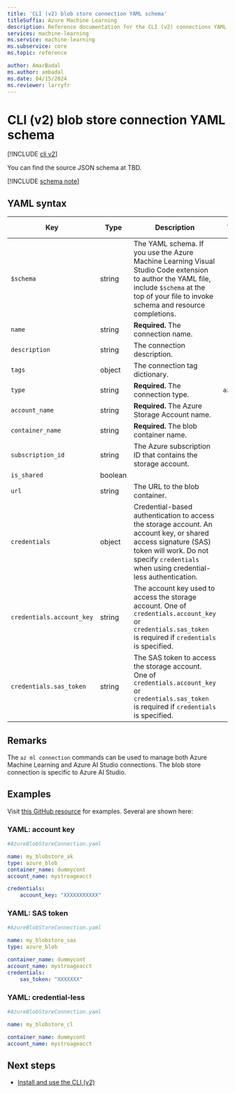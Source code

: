 ```yaml
---
title: 'CLI (v2) blob store connection YAML schema'
titleSuffix: Azure Machine Learning
description: Reference documentation for the CLI (v2) connections YAML schema.
services: machine-learning
ms.service: machine-learning
ms.subservice: core
ms.topic: reference

author: AmarBadal
ms.author: ambadal
ms.date: 04/15/2024
ms.reviewer: larryfr
---
```


# CLI (v2) blob store connection YAML schema

[!INCLUDE [cli v2](includes/machine-learning-cli-v2.md)]

You can find the source JSON schema at TBD.

[!INCLUDE [schema note](includes/machine-learning-preview-old-json-schema-note.md)]

## YAML syntax

| Key | Type | Description | Allowed values | Default value |
| --- | ---- | ----------- | -------------- | ------------- |
| `$schema` | string | The YAML schema. If you use the Azure Machine Learning Visual Studio Code extension to author the YAML file, include `$schema` at the top of your file to invoke schema and resource completions. | | |
| `name` | string | **Required.** The connection name. | | |
| `description` | string | The connection description. | | |
| `tags` | object | The connection tag dictionary. | | |
| `type` | string | **Required.** The connection type. | `azure_blob` | `azure_blob` |
| `account_name` | string | **Required.** The Azure Storage Account name. | | |
| `container_name` | string | **Required.** The blob container name. | | |
| `subscription_id` | string | The Azure subscription ID that contains the storage account. | | |
| `is_shared` | boolean | | | `true` |
| `url` | string | The URL to the blob container. | | |
| `credentials` | object | Credential-based authentication to access the storage account. An account key, or shared access signature (SAS) token will work. Do not specify `credentials` when using credential-less authentication. | | |
| `credentials.account_key` | string | The account key used to access the storage account. One of `credentials.account_key` or `credentials.sas_token` is required if `credentials` is specified. | | |
| `credentials.sas_token` | string | The SAS token to access the storage account. One of `credentials.account_key` or `credentials.sas_token` is required if `credentials` is specified. | | |

## Remarks

The `az ml connection` commands can be used to manage both Azure Machine Learning and Azure AI Studio connections. The blob store connection is specific to Azure AI Studio.

## Examples

Visit [this GitHub resource]() for examples. Several are shown here:

### YAML: account key

```yml
#AzureBlobStoreConnection.yaml

name: my_blobstore_ak
type: azure_blob
container_name: dummycont
account_name: mystroageacct

credentials:
    account_key: "XXXXXXXXXXX"
```

### YAML: SAS token

```yml
#AzureBlobStoreConnection.yaml

name: my_blobstore_sas
type: azure_blob

container_name: dummycont
account_name: mystroageacct
credentials:
    sas_token: "XXXXXXX"
```

### YAML: credential-less

```yml
#AzureBlobStoreConnection.yaml

name: my_blobstore_cl

container_name: dummycont
account_name: mystroageacct
```

## Next steps

- [Install and use the CLI (v2)](how-to-configure-cli.md)